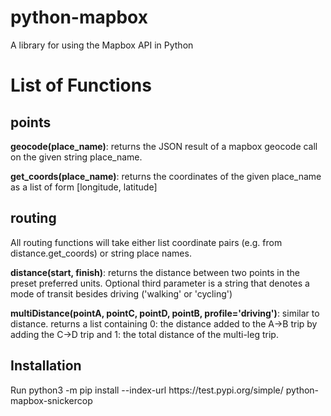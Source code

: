 # python-mapbox
A library for using the Mapbox API in Python

<h1>List of Functions</h1>

<h2>points</h2>
<b>geocode(place_name)</b>: returns the JSON result of a mapbox geocode call on the given string place_name.

<b>get_coords(place_name)</b>: returns the coordinates of the given place_name as a list of form [longitude, latitude]

<h2>routing</h2>
<p>All routing functions will take either list coordinate pairs (e.g. from distance.get_coords) or string place names.</p>

<b>distance(start, finish)</b>: returns the distance between two points in the preset preferred units. Optional third parameter is a string that denotes a mode of transit besides driving ('walking' or 'cycling')

<b>multiDistance(pointA, pointC, pointD, pointB, profile='driving')</b>: similar to distance. returns a list containing 0: the distance added to the A->B trip by adding the C->D trip and 1: the total distance of the multi-leg trip.

<h2>Installation</h2>
<p>Run python3 -m pip install --index-url https://test.pypi.org/simple/ python-mapbox-snickercop</p>

